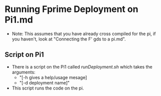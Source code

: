# Running Fprime Deployment on Pi1.md
*  Note: This assumes that you have already cross compiled for the pi, if you haven't, look at "Connecting the F' gds to a pi.md".

## Script on Pi1
*  There is a script on the Pi1 called *runDeployment.sh* which takes the arguments:
   *  "[-h gives a help/usage mesage]
   *  "[-d deployment name]"
*  This script runs the code on the pi.
